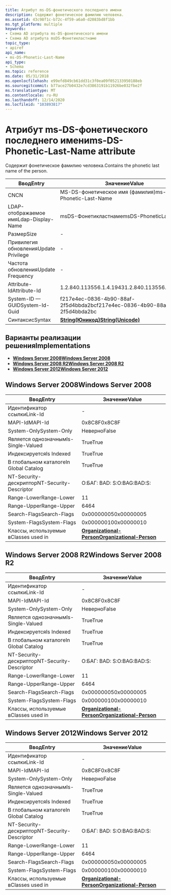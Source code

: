 ```yaml
---
title: Атрибут ms-DS-фонетического последнего имени
description: Содержит фонетическое фамилию человека.
ms.assetid: 43c98f1c-b72c-4f59-a6a0-d2083bd8f1bb
ms.tgt_platform: multiple
keywords:
- Схема AD атрибута ms-DS-фонетического имени
- Схема AD атрибута msDS-Фонетикластнаме
topic_type:
- apiref
api_name:
- ms-DS-Phonetic-Last-Name
api_type:
- Schema
ms.topic: reference
ms.date: 05/31/2018
ms.openlocfilehash: e99efd849cb61dd31c3f0ea09f052133950188eb
ms.sourcegitcommit: b77ace27b0432e7cd3863191b11926be032fbe2f
ms.translationtype: MT
ms.contentlocale: ru-RU
ms.lasthandoff: 12/14/2020
ms.locfileid: "103893817"
---
```

# <a name="ms-ds-phonetic-last-name-attribute"></a><span data-ttu-id="ae9cf-105">Атрибут ms-DS-фонетического последнего имени</span><span class="sxs-lookup"><span data-stu-id="ae9cf-105">ms-DS-Phonetic-Last-Name attribute</span></span>

<span data-ttu-id="ae9cf-106">Содержит фонетическое фамилию человека.</span><span class="sxs-lookup"><span data-stu-id="ae9cf-106">Contains the phonetic last name of the person.</span></span>



| <span data-ttu-id="ae9cf-107">Ввод</span><span class="sxs-lookup"><span data-stu-id="ae9cf-107">Entry</span></span> | <span data-ttu-id="ae9cf-108">Значение</span><span class="sxs-lookup"><span data-stu-id="ae9cf-108">Value</span></span> |
|-------------------|---------------------------------------------|
| <span data-ttu-id="ae9cf-109">CN</span><span class="sxs-lookup"><span data-stu-id="ae9cf-109">CN</span></span>                | <span data-ttu-id="ae9cf-110">MS-DS-фонетическое имя (фамилия)</span><span class="sxs-lookup"><span data-stu-id="ae9cf-110">ms-DS-Phonetic-Last-Name</span></span>                    |
| <span data-ttu-id="ae9cf-111">LDAP-отображаемое имя</span><span class="sxs-lookup"><span data-stu-id="ae9cf-111">Ldap-Display-Name</span></span> | <span data-ttu-id="ae9cf-112">msDS-Фонетикластнаме</span><span class="sxs-lookup"><span data-stu-id="ae9cf-112">msDS-PhoneticLastName</span></span>                       |
| <span data-ttu-id="ae9cf-113">Размер</span><span class="sxs-lookup"><span data-stu-id="ae9cf-113">Size</span></span>              | \-                                          |
| <span data-ttu-id="ae9cf-114">Привилегия обновления</span><span class="sxs-lookup"><span data-stu-id="ae9cf-114">Update Privilege</span></span>  | \-                                          |
| <span data-ttu-id="ae9cf-115">Частота обновления</span><span class="sxs-lookup"><span data-stu-id="ae9cf-115">Update Frequency</span></span>  | \-                                          |
| <span data-ttu-id="ae9cf-116">Attribute-Id</span><span class="sxs-lookup"><span data-stu-id="ae9cf-116">Attribute-Id</span></span>      | <span data-ttu-id="ae9cf-117">1.2.840.113556.1.4.1943</span><span class="sxs-lookup"><span data-stu-id="ae9cf-117">1.2.840.113556.1.4.1943</span></span>                     |
| <span data-ttu-id="ae9cf-118">System-ID — GUID</span><span class="sxs-lookup"><span data-stu-id="ae9cf-118">System-Id-Guid</span></span>    | <span data-ttu-id="ae9cf-119">f217e4ec-0836-4b90-88af-2f5d4bbda2bc</span><span class="sxs-lookup"><span data-stu-id="ae9cf-119">f217e4ec-0836-4b90-88af-2f5d4bbda2bc</span></span>        |
| <span data-ttu-id="ae9cf-120">Синтаксис</span><span class="sxs-lookup"><span data-stu-id="ae9cf-120">Syntax</span></span>            | [<span data-ttu-id="ae9cf-121">**String(Юникод)**</span><span class="sxs-lookup"><span data-stu-id="ae9cf-121">**String(Unicode)**</span></span>](s-string-unicode.md) |



## <a name="implementations"></a><span data-ttu-id="ae9cf-122">Варианты реализации решения</span><span class="sxs-lookup"><span data-stu-id="ae9cf-122">Implementations</span></span>

-   [<span data-ttu-id="ae9cf-123">**Windows Server 2008**</span><span class="sxs-lookup"><span data-stu-id="ae9cf-123">**Windows Server 2008**</span></span>](#windows-server-2008)
-   [<span data-ttu-id="ae9cf-124">**Windows Server 2008 R2**</span><span class="sxs-lookup"><span data-stu-id="ae9cf-124">**Windows Server 2008 R2**</span></span>](#windows-server-2008-r2)
-   [<span data-ttu-id="ae9cf-125">**Windows Server 2012**</span><span class="sxs-lookup"><span data-stu-id="ae9cf-125">**Windows Server 2012**</span></span>](#windows-server-2012)

## <a name="windows-server-2008"></a><span data-ttu-id="ae9cf-126">Windows Server 2008</span><span class="sxs-lookup"><span data-stu-id="ae9cf-126">Windows Server 2008</span></span>



| <span data-ttu-id="ae9cf-127">Ввод</span><span class="sxs-lookup"><span data-stu-id="ae9cf-127">Entry</span></span> | <span data-ttu-id="ae9cf-128">Значение</span><span class="sxs-lookup"><span data-stu-id="ae9cf-128">Value</span></span> |
|------------------------|--------------------------------------------------------------------|
| <span data-ttu-id="ae9cf-129">Идентификатор ссылки</span><span class="sxs-lookup"><span data-stu-id="ae9cf-129">Link-Id</span></span>                | \-                                                                 |
| <span data-ttu-id="ae9cf-130">MAPI-Id</span><span class="sxs-lookup"><span data-stu-id="ae9cf-130">MAPI-Id</span></span>                | <span data-ttu-id="ae9cf-131">0x8C8F</span><span class="sxs-lookup"><span data-stu-id="ae9cf-131">0x8C8F</span></span>                                                             |
| <span data-ttu-id="ae9cf-132">System-Only</span><span class="sxs-lookup"><span data-stu-id="ae9cf-132">System-Only</span></span>            | <span data-ttu-id="ae9cf-133">Неверно</span><span class="sxs-lookup"><span data-stu-id="ae9cf-133">False</span></span>                                                              |
| <span data-ttu-id="ae9cf-134">Является однозначным</span><span class="sxs-lookup"><span data-stu-id="ae9cf-134">Is-Single-Valued</span></span>       | <span data-ttu-id="ae9cf-135">True</span><span class="sxs-lookup"><span data-stu-id="ae9cf-135">True</span></span>                                                               |
| <span data-ttu-id="ae9cf-136">Индексируется</span><span class="sxs-lookup"><span data-stu-id="ae9cf-136">Is Indexed</span></span>             | <span data-ttu-id="ae9cf-137">True</span><span class="sxs-lookup"><span data-stu-id="ae9cf-137">True</span></span>                                                               |
| <span data-ttu-id="ae9cf-138">В глобальном каталоге</span><span class="sxs-lookup"><span data-stu-id="ae9cf-138">In Global Catalog</span></span>      | <span data-ttu-id="ae9cf-139">True</span><span class="sxs-lookup"><span data-stu-id="ae9cf-139">True</span></span>                                                               |
| <span data-ttu-id="ae9cf-140">NT-Security-дескриптор</span><span class="sxs-lookup"><span data-stu-id="ae9cf-140">NT-Security-Descriptor</span></span> | <span data-ttu-id="ae9cf-141">О:БАГ: BAD: S:</span><span class="sxs-lookup"><span data-stu-id="ae9cf-141">O:BAG:BAD:S:</span></span>                                                       |
| <span data-ttu-id="ae9cf-142">Range-Lower</span><span class="sxs-lookup"><span data-stu-id="ae9cf-142">Range-Lower</span></span>            | <span data-ttu-id="ae9cf-143">1</span><span class="sxs-lookup"><span data-stu-id="ae9cf-143">1</span></span>                                                                  |
| <span data-ttu-id="ae9cf-144">Range-Upper</span><span class="sxs-lookup"><span data-stu-id="ae9cf-144">Range-Upper</span></span>            | <span data-ttu-id="ae9cf-145">64</span><span class="sxs-lookup"><span data-stu-id="ae9cf-145">64</span></span>                                                                 |
| <span data-ttu-id="ae9cf-146">Search-Flags</span><span class="sxs-lookup"><span data-stu-id="ae9cf-146">Search-Flags</span></span>           | <span data-ttu-id="ae9cf-147">0x00000005</span><span class="sxs-lookup"><span data-stu-id="ae9cf-147">0x00000005</span></span>                                                         |
| <span data-ttu-id="ae9cf-148">System-Flags</span><span class="sxs-lookup"><span data-stu-id="ae9cf-148">System-Flags</span></span>           | <span data-ttu-id="ae9cf-149">0x00000010</span><span class="sxs-lookup"><span data-stu-id="ae9cf-149">0x00000010</span></span>                                                         |
| <span data-ttu-id="ae9cf-150">Классы, используемые в</span><span class="sxs-lookup"><span data-stu-id="ae9cf-150">Classes used in</span></span>        | [<span data-ttu-id="ae9cf-151">**Organizational-Person**</span><span class="sxs-lookup"><span data-stu-id="ae9cf-151">**Organizational-Person**</span></span>](c-organizationalperson.md)<br/> |



## <a name="windows-server-2008-r2"></a><span data-ttu-id="ae9cf-152">Windows Server 2008 R2</span><span class="sxs-lookup"><span data-stu-id="ae9cf-152">Windows Server 2008 R2</span></span>



| <span data-ttu-id="ae9cf-153">Ввод</span><span class="sxs-lookup"><span data-stu-id="ae9cf-153">Entry</span></span> | <span data-ttu-id="ae9cf-154">Значение</span><span class="sxs-lookup"><span data-stu-id="ae9cf-154">Value</span></span> |
|------------------------|--------------------------------------------------------------------|
| <span data-ttu-id="ae9cf-155">Идентификатор ссылки</span><span class="sxs-lookup"><span data-stu-id="ae9cf-155">Link-Id</span></span>                | \-                                                                 |
| <span data-ttu-id="ae9cf-156">MAPI-Id</span><span class="sxs-lookup"><span data-stu-id="ae9cf-156">MAPI-Id</span></span>                | <span data-ttu-id="ae9cf-157">0x8C8F</span><span class="sxs-lookup"><span data-stu-id="ae9cf-157">0x8C8F</span></span>                                                             |
| <span data-ttu-id="ae9cf-158">System-Only</span><span class="sxs-lookup"><span data-stu-id="ae9cf-158">System-Only</span></span>            | <span data-ttu-id="ae9cf-159">Неверно</span><span class="sxs-lookup"><span data-stu-id="ae9cf-159">False</span></span>                                                              |
| <span data-ttu-id="ae9cf-160">Является однозначным</span><span class="sxs-lookup"><span data-stu-id="ae9cf-160">Is-Single-Valued</span></span>       | <span data-ttu-id="ae9cf-161">True</span><span class="sxs-lookup"><span data-stu-id="ae9cf-161">True</span></span>                                                               |
| <span data-ttu-id="ae9cf-162">Индексируется</span><span class="sxs-lookup"><span data-stu-id="ae9cf-162">Is Indexed</span></span>             | <span data-ttu-id="ae9cf-163">True</span><span class="sxs-lookup"><span data-stu-id="ae9cf-163">True</span></span>                                                               |
| <span data-ttu-id="ae9cf-164">В глобальном каталоге</span><span class="sxs-lookup"><span data-stu-id="ae9cf-164">In Global Catalog</span></span>      | <span data-ttu-id="ae9cf-165">True</span><span class="sxs-lookup"><span data-stu-id="ae9cf-165">True</span></span>                                                               |
| <span data-ttu-id="ae9cf-166">NT-Security-дескриптор</span><span class="sxs-lookup"><span data-stu-id="ae9cf-166">NT-Security-Descriptor</span></span> | <span data-ttu-id="ae9cf-167">О:БАГ: BAD: S:</span><span class="sxs-lookup"><span data-stu-id="ae9cf-167">O:BAG:BAD:S:</span></span>                                                       |
| <span data-ttu-id="ae9cf-168">Range-Lower</span><span class="sxs-lookup"><span data-stu-id="ae9cf-168">Range-Lower</span></span>            | <span data-ttu-id="ae9cf-169">1</span><span class="sxs-lookup"><span data-stu-id="ae9cf-169">1</span></span>                                                                  |
| <span data-ttu-id="ae9cf-170">Range-Upper</span><span class="sxs-lookup"><span data-stu-id="ae9cf-170">Range-Upper</span></span>            | <span data-ttu-id="ae9cf-171">64</span><span class="sxs-lookup"><span data-stu-id="ae9cf-171">64</span></span>                                                                 |
| <span data-ttu-id="ae9cf-172">Search-Flags</span><span class="sxs-lookup"><span data-stu-id="ae9cf-172">Search-Flags</span></span>           | <span data-ttu-id="ae9cf-173">0x00000005</span><span class="sxs-lookup"><span data-stu-id="ae9cf-173">0x00000005</span></span>                                                         |
| <span data-ttu-id="ae9cf-174">System-Flags</span><span class="sxs-lookup"><span data-stu-id="ae9cf-174">System-Flags</span></span>           | <span data-ttu-id="ae9cf-175">0x00000010</span><span class="sxs-lookup"><span data-stu-id="ae9cf-175">0x00000010</span></span>                                                         |
| <span data-ttu-id="ae9cf-176">Классы, используемые в</span><span class="sxs-lookup"><span data-stu-id="ae9cf-176">Classes used in</span></span>        | [<span data-ttu-id="ae9cf-177">**Organizational-Person**</span><span class="sxs-lookup"><span data-stu-id="ae9cf-177">**Organizational-Person**</span></span>](c-organizationalperson.md)<br/> |



## <a name="windows-server-2012"></a><span data-ttu-id="ae9cf-178">Windows Server 2012</span><span class="sxs-lookup"><span data-stu-id="ae9cf-178">Windows Server 2012</span></span>



| <span data-ttu-id="ae9cf-179">Ввод</span><span class="sxs-lookup"><span data-stu-id="ae9cf-179">Entry</span></span> | <span data-ttu-id="ae9cf-180">Значение</span><span class="sxs-lookup"><span data-stu-id="ae9cf-180">Value</span></span> |
|------------------------|--------------------------------------------------------------------|
| <span data-ttu-id="ae9cf-181">Идентификатор ссылки</span><span class="sxs-lookup"><span data-stu-id="ae9cf-181">Link-Id</span></span>                | \-                                                                 |
| <span data-ttu-id="ae9cf-182">MAPI-Id</span><span class="sxs-lookup"><span data-stu-id="ae9cf-182">MAPI-Id</span></span>                | <span data-ttu-id="ae9cf-183">0x8C8F</span><span class="sxs-lookup"><span data-stu-id="ae9cf-183">0x8C8F</span></span>                                                             |
| <span data-ttu-id="ae9cf-184">System-Only</span><span class="sxs-lookup"><span data-stu-id="ae9cf-184">System-Only</span></span>            | <span data-ttu-id="ae9cf-185">Неверно</span><span class="sxs-lookup"><span data-stu-id="ae9cf-185">False</span></span>                                                              |
| <span data-ttu-id="ae9cf-186">Является однозначным</span><span class="sxs-lookup"><span data-stu-id="ae9cf-186">Is-Single-Valued</span></span>       | <span data-ttu-id="ae9cf-187">True</span><span class="sxs-lookup"><span data-stu-id="ae9cf-187">True</span></span>                                                               |
| <span data-ttu-id="ae9cf-188">Индексируется</span><span class="sxs-lookup"><span data-stu-id="ae9cf-188">Is Indexed</span></span>             | <span data-ttu-id="ae9cf-189">True</span><span class="sxs-lookup"><span data-stu-id="ae9cf-189">True</span></span>                                                               |
| <span data-ttu-id="ae9cf-190">В глобальном каталоге</span><span class="sxs-lookup"><span data-stu-id="ae9cf-190">In Global Catalog</span></span>      | <span data-ttu-id="ae9cf-191">True</span><span class="sxs-lookup"><span data-stu-id="ae9cf-191">True</span></span>                                                               |
| <span data-ttu-id="ae9cf-192">NT-Security-дескриптор</span><span class="sxs-lookup"><span data-stu-id="ae9cf-192">NT-Security-Descriptor</span></span> | <span data-ttu-id="ae9cf-193">О:БАГ: BAD: S:</span><span class="sxs-lookup"><span data-stu-id="ae9cf-193">O:BAG:BAD:S:</span></span>                                                       |
| <span data-ttu-id="ae9cf-194">Range-Lower</span><span class="sxs-lookup"><span data-stu-id="ae9cf-194">Range-Lower</span></span>            | <span data-ttu-id="ae9cf-195">1</span><span class="sxs-lookup"><span data-stu-id="ae9cf-195">1</span></span>                                                                  |
| <span data-ttu-id="ae9cf-196">Range-Upper</span><span class="sxs-lookup"><span data-stu-id="ae9cf-196">Range-Upper</span></span>            | <span data-ttu-id="ae9cf-197">64</span><span class="sxs-lookup"><span data-stu-id="ae9cf-197">64</span></span>                                                                 |
| <span data-ttu-id="ae9cf-198">Search-Flags</span><span class="sxs-lookup"><span data-stu-id="ae9cf-198">Search-Flags</span></span>           | <span data-ttu-id="ae9cf-199">0x00000005</span><span class="sxs-lookup"><span data-stu-id="ae9cf-199">0x00000005</span></span>                                                         |
| <span data-ttu-id="ae9cf-200">System-Flags</span><span class="sxs-lookup"><span data-stu-id="ae9cf-200">System-Flags</span></span>           | <span data-ttu-id="ae9cf-201">0x00000010</span><span class="sxs-lookup"><span data-stu-id="ae9cf-201">0x00000010</span></span>                                                         |
| <span data-ttu-id="ae9cf-202">Классы, используемые в</span><span class="sxs-lookup"><span data-stu-id="ae9cf-202">Classes used in</span></span>        | [<span data-ttu-id="ae9cf-203">**Organizational-Person**</span><span class="sxs-lookup"><span data-stu-id="ae9cf-203">**Organizational-Person**</span></span>](c-organizationalperson.md)<br/> |



 

 





